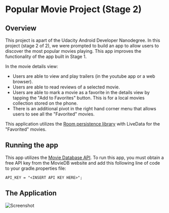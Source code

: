 # Popular Movie Project (Stage 2)

## Overview
This project is apart of the Udacity Android Developer Nanodegree. In this project (stage 2 of 2), we were prompted to build an app to allow users to discover the most popular movies playing. This app improves the functionality of the app built in Stage 1. 

In the movie details view:
- Users are able to view and play trailers (in the youtube app or a web browser).
- Users are able to read reviews of a selected movie.
- Users are able to mark a movie as a favorite in the details view by tapping the "Add to Favorites" button. This is for a local movies collection stored on the phone.
- There is an additional pivot in the right hand corner menu that allows users to see all the "Favorited" movies. 

This application utilizes the [Room persistence library](https://developer.android.com/topic/libraries/architecture/room) with LiveData for the "Favorited" movies.

## Running the app
This app utilizes the [Movie Database API](https://developers.themoviedb.org/). To run this app, you must obtain a free API key from the MovieDB website and add this following line of code to your gradle.properties file:

`API_KEY = "<INSERT API KEY HERE>";` 

## The Application
![Screenshot](app.gif)

